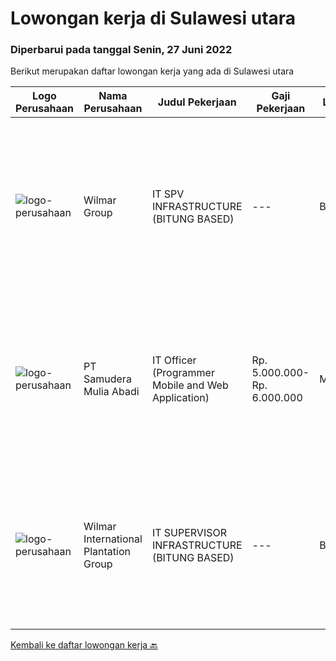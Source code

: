 
  # Lowongan kerja di Sulawesi utara

  ### Diperbarui pada tanggal Senin, 27 Juni 2022

  Berikut merupakan daftar lowongan kerja yang ada di Sulawesi utara

  |Logo Perusahaan | Nama Perusahaan | Judul Pekerjaan | Gaji Pekerjaan | Lokasi | Deskripsi | Tanggal diunggah | Pranala |
  | -------------- | --------------- | --------------- | --------- | --------- | -------------- | ------- | ----------- |
  |![logo-perusahaan](https://image-service-cdn.seek.com.au/5683be4817b674e99653d054bb367590069452e8/ee4dce1061f3f616224767ad58cb2fc751b8d2dc)|Wilmar Group|IT SPV INFRASTRUCTURE (BITUNG BASED)|---|Bitung|Job Description: Actively monitors and analyzes user requests, evaluates and applies solutions. Troubleshoots any IT technical issues and resolves in...|Jumat, 24 Juni 2022|https://www.jobstreet.co.id/id/job/it-spv-infrastructure-bitung-based-3933058?token=0~38a94766-f6a4-4796-a472-347195632801&sectionRank=1&jobId=jobstreet-id-job-3933058|
|![logo-perusahaan](https://i.ibb.co/sqvTCh9/112815900-stock-vector-no-image-available-icon-flat-vector.webp)|PT Samudera Mulia Abadi|IT Officer (Programmer Mobile and Web Application)|Rp. 5.000.000-Rp. 6.000.000|Manado|PT Samudera Mulia Abadi kami adalah Perusahaan Kontraktor Pertambangan. Adapun dibawah ini adalah posisi yang saat ini kami butuhkan untuk penempatan...|Senin, 20 Juni 2022|https://www.jobstreet.co.id/id/job/it-officer-programmer-mobile-and-web-application-3927192?token=0~38a94766-f6a4-4796-a472-347195632801&sectionRank=2&jobId=jobstreet-id-job-3927192|
|![logo-perusahaan](https://image-service-cdn.seek.com.au/5683be4817b674e99653d054bb367590069452e8/ee4dce1061f3f616224767ad58cb2fc751b8d2dc)|Wilmar International Plantation Group|IT SUPERVISOR INFRASTRUCTURE (BITUNG BASED)|---|Bitung|Actively monitors and analyzes user requests, evaluates and applies solutions. Troubleshoots any IT technical issues and resolves in a courteous,...|Kamis, 23 Juni 2022|https://www.jobstreet.co.id/id/job/it-supervisor-infrastructure-bitung-based-1032148846?token=0~38a94766-f6a4-4796-a472-347195632801&sectionRank=3&jobId=jobstreet-id-job-1032148846|


  [Kembali ke daftar lowongan kerja 🔙](../README.md#daftar-lowongan-kerja)
  